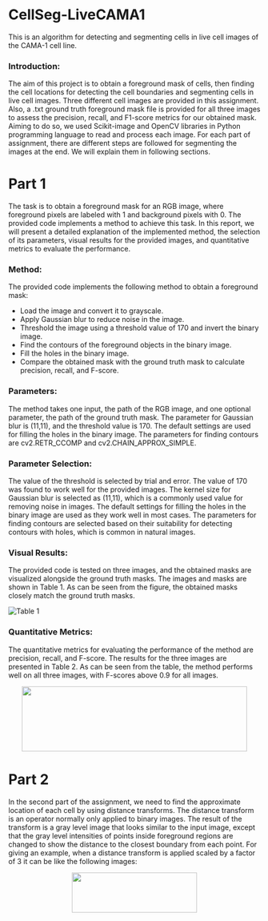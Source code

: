 # CellSeg-LiveCAMA1
This is an algorithm for detecting and segmenting cells in live cell images of the CAMA-1 cell line.

### Introduction:

The aim of this project is to obtain a foreground mask of cells, then finding the cell locations for detecting the cell boundaries and segmenting cells in live cell images. Three different cell images are provided in this assignment. Also, a .txt ground truth foreground mask file is provided for all three images to assess the precision, recall, and F1-score metrics for our obtained mask. Aiming to do so, we used Scikit-image and OpenCV libraries in Python programming language to read and process each image. For each part of assignment, there are different steps are followed for segmenting the images at the end. We will explain them in following sections.

# **Part 1**

The task is to obtain a foreground mask for an RGB image, where foreground pixels are labeled with 1 and background pixels with 0. The provided code implements a method to achieve this task. In this report, we will present a detailed explanation of the implemented method, the selection of its parameters, visual results for the provided images, and quantitative metrics to evaluate the performance.

### Method:
The provided code implements the following method to obtain a foreground mask:
- Load the image and convert it to grayscale.
- Apply Gaussian blur to reduce noise in the image.
- Threshold the image using a threshold value of 170 and invert the binary image.
- Find the contours of the foreground objects in the binary image.
- Fill the holes in the binary image.
- Compare the obtained mask with the ground truth mask to calculate precision, recall, and F-score.

### Parameters:
The method takes one input, the path of the RGB image, and one optional parameter, the path of the ground truth mask. The parameter for Gaussian blur is (11,11), and the threshold value is 170. The default settings are used for filling the holes in the binary image. The parameters for finding contours are cv2.RETR_CCOMP and cv2.CHAIN_APPROX_SIMPLE.

### Parameter Selection:
The value of the threshold is selected by trial and error. The value of 170 was found to work well for the provided images. The kernel size for Gaussian blur is selected as (11,11), which is a commonly used value for removing noise in images. The default settings for filling the holes in the binary image are used as they work well in most cases. The parameters for finding contours are selected based on their suitability for detecting contours with holes, which is common in natural images.

### Visual Results:
The provided code is tested on three images, and the obtained masks are visualized alongside the ground truth masks. The images and masks are shown in Table 1. As can be seen from the figure, the obtained masks closely match the ground truth masks.

![Table 1](https://github.com/AmirTabatabaei-git/CellSeg-LiveCAMA1/assets/132440248/84a6ce9e-5794-4f83-a2af-fbf4546ca4dd)

###  Quantitative Metrics:
The quantitative metrics for evaluating the performance of the method are precision, recall, and F-score. The results for the three images are presented in Table 2. As can be seen from the table, the method performs well on all three images, with F-scores above 0.9 for all images.

<p align="center">
<img src="https://github.com/AmirTabatabaei-git/CellSeg-LiveCAMA1/assets/132440248/ea5b5662-c7cd-4bd2-ad4e-445211e45bea" width="450" height="130">

# **Part 2**

In the second part of the assignment, we need to find the approximate location of each cell by using distance transforms. The distance transform is an operator normally only applied to binary images. The result of the transform is a gray level image that looks similar to the input image, except that the gray level intensities of points inside foreground regions are changed to show the distance to the closest boundary from each point. For giving an example, when a distance transform is applied scaled by a factor of 3 it can be like the following images:

<p align="center">
  <img src="https://github.com/AmirTabatabaei-git/CellSeg-LiveCAMA1/assets/132440248/d90b675a-1e9a-4cb7-a3ec-3aef730bc754" width="250" height="80">
</p>


